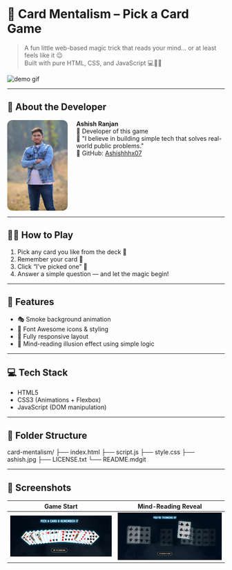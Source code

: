 # 🎩 Card Mentalism – Pick a Card Game

> A fun little web-based magic trick that reads your mind... or at least feels like it 😉  
> Built with pure HTML, CSS, and JavaScript 💻🎨🧠

![demo gif](https://media.giphy.com/media/l0MYC0LajbaPoEADu/giphy.gif)

---

## 👤 About the Developer

<img src="ashish.jpg" alt="Ashish Ranjan" width="140" style="border-radius: 12px; margin-right: 20px;" align="left" />

**Ashish Ranjan**  
🚀 Developer of this game  
💬 "I believe in building simple tech that solves real-world public problems."  
🔗 GitHub: [Ashishhhx07](https://github.com/Ashishhhx07)

<br clear="left" />

---

## 🧙‍♂️ How to Play

1. Pick any card you like from the deck 🎴  
2. Remember your card 🧠  
3. Click “I’ve picked one” 🔮  
4. Answer a simple question — and let the magic begin!

---

## 🚀 Features

- 🎭 Smoke background animation
- 🎨 Font Awesome icons & styling
- 📱 Fully responsive layout
- 🧠 Mind-reading illusion effect using simple logic

---

## 💻 Tech Stack

- HTML5
- CSS3 (Animations + Flexbox)
- JavaScript (DOM manipulation)

---

## 📂 Folder Structure

card-mentalism/
├── index.html
├── script.js
├── style.css
├── ashish.jpg
├── LICENSE.txt
└── README.mdgit

---

## 📸 Screenshots

| Game Start | Mind-Reading Reveal |
|------------|--------------------|
| <img src="screenshot-start.png"  width="350" alt="Game start screen" /> | <img src="screenshot-reveal.png" width="350" alt="Mind-reading reveal" /> |

